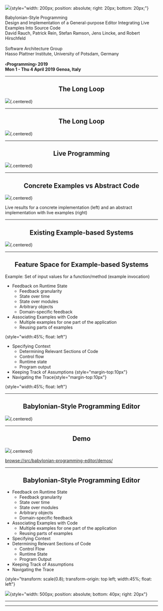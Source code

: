 <!-- markdown-config presentation=true -->

<link rel="stylesheet" type="text/css" href="../../../doc/presentation/style.css"  />
<link rel="stylesheet" type="text/css" href="../../../src/client/lively.css"  />
<link rel="stylesheet" type="text/css" href="../../../templates/livelystyle.css"  />

<style>
  .centered {
    display: block; 
    margin-left: auto; 
    margin-right: auto;
  }

  h2 {
    text-align: center;
  }
  
  
  a:visited.plain, a:link.plain {
    color: inherit;
    text-decoration: none;
  }

</style>


![](babylonian_lion.png){style="width: 200px; position: absolute; right: 20px;  bottom: 20px;"}

<div class="title">
<a class="plain" href="https://arxiv.org/pdf/1902.00549">
Babylonian-Style Programming 
</a>
</div>
<div class="subtitle">
Design and Implementation of a General-purpose Editor Integrating Live Examples Into Source Code
</div>

<div class="authors">
David Rauch, Patrick Rein, Stefan Ramson, Jens Lincke, and Robert Hirschfeld
</div>


<div class="credentials">
  <br>
  <a class="plain" href="https://www.hpi.uni-potsdam.de/hirschfeld/">Software Architecture Group<br>
Hasso Plattner Institute, University of Potsdam, Germany</a>
  <br>
  <br>
  <a class="plain" href="https://2019.programming-conference.org/"><b>‹Programming› 2019<br> Mon 1 - Thu 4 April 2019 Genoa, Italy</b></a>
</div>



<script>
import {pt} from "src/client/graphics.js"

var button = document.createElement("button")
button.textContent = "Timer"
button.onclick = () => {
  var id = "digital-clock"
  var open = document.querySelector("#" + id)
  if (open) { open.remove(); return}

  var clock = document.createElement("lively-digital-clock")
    clock.id = id
    lively.setPosition(clock, lively.pt(10, 0))
    lively.setExtent(clock, lively.pt(200,50))
    clock.style.opacity = 0.5
    lively.components.openIn(lively.query(this, "lively-container").getContentRoot(), clock)
}
button
</script>




----
## The Long Loop

![](the_long_loop.png){.centered}


---

## The Long Loop

![](the_long_loop_green.png){.centered}


---

## Live Programming

![](the_long_loop_live-programming.png){.centered}

---
## Concrete Examples vs Abstract Code

![](babylonian_figure1.png){.centered}

Live results for a concrete implementation (left) and an abstract implementation with live examples (right)

---

## Existing Example-based Systems

![](example_based_systems.png){.centered}

---
## Feature Space for Example-based Systems

Example: Set of input values for a function/method (example invocation) 


- Feedback on Runtime State
  - Feedback granularity
  - State over time
  - State over modules
  - Arbitrary objects
  - Domain-specific feedback
- Associating Examples with Code
  - Multiple examples for one part of the application
  - Reusing parts of examples	

{style="width:45%; float: left"}


- Specifying Context
  - Determining Relevant Sections of Code
  - Control flow
  - Runtime state
  - Program output
- Keeping Track of Assumptions {style="margin-top:10px"}
- Navigating the Trace{style="margin-top:10px"}

{style="width:45%; float: left"}


---
## Babylonian-Style Programming Editor

![](babylonian-style_programming_editor.png){.centered}


---
## Demo

<!--
<script>
(async () => {
  var demo = await lively.create("lively-markdown")
  demo.setContent(await fetch(lively4url + "/src/babylonian-programming-editor/demos/index.md").then(r => r.text()))
  return demo
})()
</script>
-->


![](babylonian_demo.png){.centered}

<browse://src/babylonian-programming-editor/demos/>


<!--

this.drawBranches(ctx, random, i+2, angle + random(0.3, 0.6), tipX + 1, tipY, width)

-->

---
## Babylonian-Style Programming Editor

- Feedback on Runtime State
  - Feedback granularity
  - State over time
  - State over modules
  - Arbitrary objects
  - Domain-specific feedback
- Associating Examples with Code
  - Multiple examples for one part of the application
  - Reusing parts of examples
- Specifying Context
- Determining Relevant Sections of Code
  - Control Flow
  - Runtime State
  - Program Output
- Keeping Track of Assumptions
- Navigating the Trace

{style="transform: scale(0.8); transform-origin: top left; width:45%; float: left"}


![](babylonian_demo.png){style="width: 500px; position: absolute; bottom: 40px; right: 20px"}

---

<script>
  // include title slide again here
  var title = lively.query(this, ".title")
  // linked styles are included by accident.... and it looks right because of that
  title ? title.parentElement && title.parentElement.classList.contains('lively-slide') && title.parentElement.innerHTML : ""
</script>

---
<!-- #TODO pull this up into presentation? -->
<script>
// poor men's slide master #Hack #TODO How to pull this better into lively-presentation?
var ctx = this;
(async () => {
  await lively.sleep(500)
  var presentation = lively.query(ctx, "lively-presentation")
  if (presentation && presentation.slides) {
    presentation.slides().forEach(ea => {
      var img = document.createElement("img")
      img.classList.add("logo")
      img.src="https://lively-kernel.org/lively4/lively4-seminars/PX2018/media/hpi_logo.png" 
      img.setAttribute("width", "50px")
      ea.appendChild(img)
      var div = document.createElement("div")
      div.classList.add("page-number")
      ea.appendChild(div)
    });
  } 
  return ""
})()
</script>